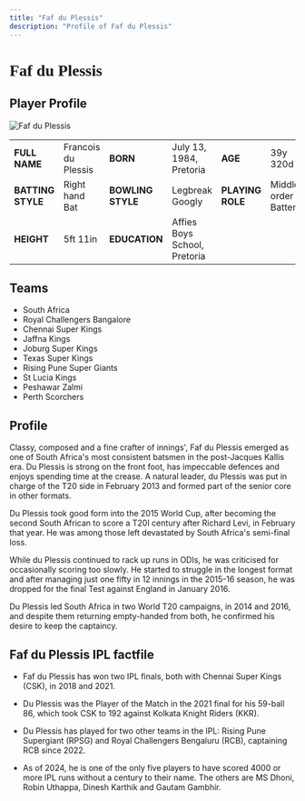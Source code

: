 ```yaml
---
title: "Faf du Plessis"
description: "Profile of Faf du Plessis"
---
```


# <span style="font-family: 'Playfair Display', serif;">Faf du Plessis</span>

## Player Profile

![Faf du Plessis](/images/fdp.jpg)

<table>
  <tr>
    <td><strong>FULL NAME</strong></td>
    <td>Francois du Plessis</td>
    <td><strong>BORN</strong></td>
    <td>July 13, 1984, Pretoria</td>
    <td><strong>AGE</strong></td>
    <td>39y 320d</td>
  </tr>
  <tr>
    <td><strong>BATTING STYLE</strong></td>
    <td>Right hand Bat</td>
    <td><strong>BOWLING STYLE</strong></td>
    <td>Legbreak Googly</td>
    <td><strong>PLAYING ROLE</strong></td>
    <td>Middle order Batter</td>
  </tr>
  <tr>
    <td><strong>HEIGHT</strong></td>
    <td>5ft 11in</td>
    <td><strong>EDUCATION</strong></td>
    <td>Affies Boys School, Pretoria</td>
  </tr>
</table>

## Teams

- South Africa
- Royal Challengers Bangalore
- Chennai Super Kings
- Jaffna Kings
- Joburg Super Kings
- Texas Super Kings
- Rising Pune Super Giants
- St Lucia Kings
- Peshawar Zalmi
- Perth Scorchers

## Profile

Classy, composed and a fine crafter of innings', Faf du Plessis emerged as one of South Africa's most consistent batsmen in the post-Jacques Kallis era. Du Plessis is strong on the front foot, has impeccable defences and enjoys spending time at the crease. A natural leader, du Plessis was put in charge of the T20 side in February 2013 and formed part of the senior core in other formats.

Du Plessis took good form into the 2015 World Cup, after becoming the second South African to score a T20I century after Richard Levi, in February that year. He was among those left devastated by South Africa's semi-final loss.

While du Plessis continued to rack up runs in ODIs, he was criticised for occasionally scoring too slowly. He started to struggle in the longest format and after managing just one fifty in 12 innings in the 2015-16 season, he was dropped for the final Test against England in January 2016.

Du Plessis led South Africa in two World T20 campaigns, in 2014 and 2016, and despite them returning empty-handed from both, he confirmed his desire to keep the captaincy.

## Faf du Plessis IPL factfile

- Faf du Plessis has won two IPL finals, both with Chennai Super Kings (CSK), in 2018 and 2021.

- Du Plessis was the Player of the Match in the 2021 final for his 59-ball 86, which took CSK to 192 against Kolkata Knight Riders (KKR).

- Du Plessis has played for two other teams in the IPL: Rising Pune Supergiant (RPSG) and Royal Challengers Bengaluru (RCB), captaining RCB since 2022.

- As of 2024, he is one of the only five players to have scored 4000 or more IPL runs without a century to their name. The others are MS Dhoni, Robin Uthappa, Dinesh Karthik and Gautam Gambhir.
